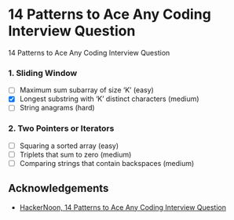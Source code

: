# 14 Patterns to Ace Any Coding Interview Question

14 Patterns to Ace Any Coding Interview Question
### 1. Sliding Window
- [ ] Maximum sum subarray of size ‘K’ (easy)
- [x] Longest substring with ‘K’ distinct characters (medium)
- [ ] String anagrams (hard)

### 2. Two Pointers or Iterators
- [ ] Squaring a sorted array (easy)
- [ ] Triplets that sum to zero (medium)
- [ ] Comparing strings that contain backspaces (medium)

## Acknowledgements
- [HackerNoon, 14 Patterns to Ace Any Coding Interview Question](https://hackernoon.com/14-patterns-to-ace-any-coding-interview-question-c5bb3357f6ed)
